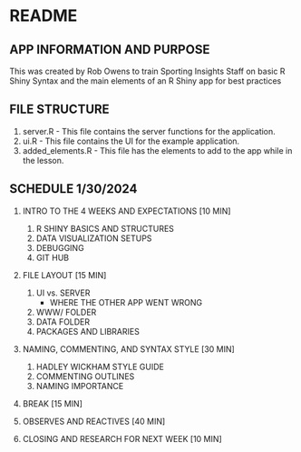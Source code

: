 # README

## APP INFORMATION AND PURPOSE
This was created by Rob Owens to train Sporting Insights Staff on basic R Shiny Syntax and the main elements of an R Shiny app for best practices

## FILE STRUCTURE
1. server.R - This file contains the server functions for the application. 
2. ui.R - This file contains the UI for the example application. 
3. added_elements.R - This file has the elements to add to the app while in the 
lesson.

## SCHEDULE 1/30/2024

1. INTRO TO THE 4 WEEKS AND EXPECTATIONS [10 MIN]
    1. R SHINY BASICS AND STRUCTURES
    2. DATA VISUALIZATION SETUPS
    3. DEBUGGING
    4. GIT HUB

2. FILE LAYOUT [15 MIN]
    1. UI vs. SERVER
        - WHERE THE OTHER APP WENT WRONG
    2. WWW/ FOLDER
    3. DATA FOLDER
    4. PACKAGES AND LIBRARIES

3. NAMING, COMMENTING, AND SYNTAX STYLE [30 MIN]
    1. HADLEY WICKHAM STYLE GUIDE
    2. COMMENTING OUTLINES 
    3. NAMING IMPORTANCE 

4. BREAK [15 MIN]

5. OBSERVES AND REACTIVES [40 MIN]

6. CLOSING AND RESEARCH FOR NEXT WEEK [10 MIN]

